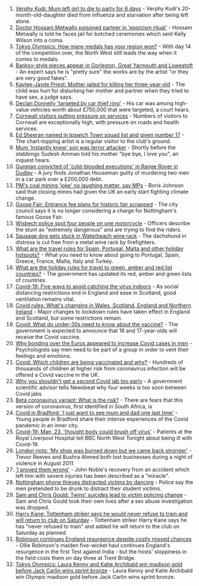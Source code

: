1. [Verphy Kudi: Mum left girl to die to party for 6 days](https://www.bbc.co.uk/news/uk-england-sussex-58102792) - Verphy Kudi's 20-month-old-daughter died from influenza and starvation after being left alone.
2. [Doctor Hossam Metwally poisoned partner in 'exorcism ritual'](https://www.bbc.co.uk/news/uk-england-humber-58116324) - Hossam Metwally is told he faces jail for botched ceremonies which sent Kelly Wilson into a coma.
3. [Tokyo Olympics: How many medals has your region won?](https://www.bbc.co.uk/news/uk-england-58073305) - With day 14 of the competition over, the North West still leads the way when it comes to medals.
4. [Banksy-style pieces appear in Gorleston, Great Yarmouth and Lowestoft](https://www.bbc.co.uk/news/uk-england-norfolk-58121178) - An expert says he is "pretty sure" the works are by the artist "or they are very good fakes".
5. [Kaylee-Jayde Priest: Mother jailed for killing her three-year-old](https://www.bbc.co.uk/news/uk-england-birmingham-58119754) - The child was hurt for disturbing her mother and partner when they tried to have sex, a judge says.
6. [Declan Donnelly 'targeted by car thief ring'](https://www.bbc.co.uk/news/uk-england-london-58121929) - His car was among high-value vehicles worth about £750,000 that were targeted, a court hears.
7. [Cornwall visitors putting pressure on services](https://www.bbc.co.uk/news/uk-england-cornwall-58099906) - Numbers of visitors to Cornwall are exceptionally high, with pressure on roads and health services.
8. [Ed Sheeran named in Ipswich Town squad list and given number 17](https://www.bbc.co.uk/news/uk-england-suffolk-58121177) - The chart-topping artist is a regular visitor to the club's ground.
9. [Mum 'instantly knew' son was terror attacker](https://www.bbc.co.uk/news/uk-england-london-58113040) - Shortly before the stabbings Sudesh Amman told his mother "bye bye, I love you", an inquest hears.
10. [Gunman convicted of 'cold-blooded executions' in Range Rover in Dudley](https://www.bbc.co.uk/news/uk-england-birmingham-58115139) - A jury finds Jonathan Houseman guilty of murdering two men in a car park over a £200,000 debt.
11. [PM's coal mining 'joke' no laughing matter, say MPs](https://www.bbc.co.uk/news/uk-england-58116722) - Boris Johnson said that closing mines had given the UK an early start fighting climate change.
12. [Goose Fair: Entrance fee plans for historic fair scrapped](https://www.bbc.co.uk/news/uk-england-nottinghamshire-58120323) - The city council says it is no longer considering a charge for Nottingham's famous Goose Fair.
13. [Wisbech police spot four people on one motorcycle](https://www.bbc.co.uk/news/uk-england-cambridgeshire-58115636) - Officers describe the stunt as "extremely dangerous" and are trying to find the riders.
14. [Sausage dog gets stuck in Waterbeach wine rack](https://www.bbc.co.uk/news/uk-england-cambridgeshire-58115644) - The dachshund in distress is cut free from a metal wine rack by firefighters.
15. [What are the travel rules for Spain, Portugal, Malta and other holiday hotspots?](https://www.bbc.co.uk/news/explainers-56997931) - What you need to know about going to Portugal, Spain, Greece, France, Malta, Italy and Turkey.
16. [What are the holiday rules for travel to green, amber and red list countries?](https://www.bbc.co.uk/news/explainers-52544307) - The government has updated its red, amber and green lists of countries.
17. [Covid-19: Five ways to avoid catching the virus indoors](https://www.bbc.co.uk/news/explainers-53917432) - As social distancing restrictions end in England and ease in Scotland, good ventilation remains vital.
18. [Covid rules: What's changing in Wales, Scotland, England and Northern Ireland](https://www.bbc.co.uk/news/explainers-52530518) - Major changes to lockdown rules have taken effect in England and Scotland, but some restrictions remain.
19. [Covid: What do under-30s need to know about the vaccine?](https://www.bbc.co.uk/news/health-57273875) - The government is expected to announce that 16 and 17-year-olds will receive the Covid vaccine.
20. [Why bonding over the Euros appeared to increase Covid cases in men](https://www.bbc.co.uk/news/health-58015593) - Psychologists say men need to be part of a group in order to vent their feelings and emotions.
21. [Covid: Which children are being vaccinated and why?](https://www.bbc.co.uk/news/health-57888429) - Hundreds of thousands of children at higher risk from coronavirus infection will be offered a Covid vaccine in the UK.
22. [Why you shouldn't get a second Covid jab too early](https://www.bbc.co.uk/news/newsbeat-57682233) - A government scientific advisor tells Newsbeat why four weeks is too soon between Covid jabs.
23. [Beta coronavirus variant: What is the risk?](https://www.bbc.co.uk/news/health-55534727) - There are fears that this version of coronavirus, first identified in South Africa, is
24. [Covid in Bradford: 'I just want to see mum and dad one last time'](https://www.bbc.co.uk/news/uk-england-leeds-58115377) - Young people in Bradford share their intense experiences of the Covid pandemic in an inner city.
25. [Covid-19: Man, 23, 'thought body could brush off virus'](https://www.bbc.co.uk/news/uk-england-merseyside-58121193) - Patients at the Royal Liverpool Hospital tell BBC North West Tonight about being ill with Covid-19.
26. [London riots: 'My shop was burned down but we came back stronger'](https://www.bbc.co.uk/news/uk-england-london-58031162) - Trevor Reeves and Bushra Ahmed both lost businesses during a night of violence in August 2011.
27. ['I proved them wrong'](https://www.bbc.co.uk/news/uk-england-york-north-yorkshire-58111780) - John Noble's recovery from an accident which left him with severe injuries has been described as a "miracle".
28. [Nottingham phone thieves distracted victims by dancing](https://www.bbc.co.uk/news/uk-england-nottinghamshire-58103794) - Police say the men pretended to be drunk to distract their student victims.
29. [Sam and Chris Gould: Twins' suicides lead to victim policing change](https://www.bbc.co.uk/news/uk-england-cambridgeshire-58072098) - Sam and Chris Gould took their own lives after a sex abuse investigation was dropped.
30. [Harry Kane: Tottenham striker says he would never refuse to train and will return to club on Saturday](https://www.bbc.co.uk/sport/football/58122156) - Tottenham striker Harry Kane says he has "never refused to train" and added he will return to the club on Saturday as planned
31. [Robinson continues England resurgence despite costly missed chances](https://www.bbc.co.uk/sport/cricket/58122383) - Ollie Robinson's maiden five-wicket haul continues England's resurgence in the first Test against India - but the hosts' sloppiness in the field costs them on day three at Trent Bridge.
32. [Tokyo Olympics: Laura Kenny and Katie Archibald win madison gold before Jack Carlin wins sprint bronze](https://www.bbc.co.uk/sport/olympics/58113628) - Laura Kenny and Katie Archibald win Olympic madison gold before Jack Carlin wins sprint bronze.
